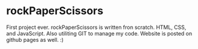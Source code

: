 # rockPaperScissors

First project ever. rockPaperScissors is written fron scratch. HTML, CSS, and JavaScript. Also utiliting GIT to manage my code. Website is posted on github pages as well. :)
